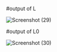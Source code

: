 #output of L

![Screenshot (29)](https://github.com/hghyhghy/Localdate_java/assets/140393712/3994d1e1-304b-47b1-9520-c770c8e75d0f)


#output of L0

![Screenshot (30)](https://github.com/hghyhghy/Localdate_java/assets/140393712/30eca2eb-7e91-494b-866b-3b303b80d109)
